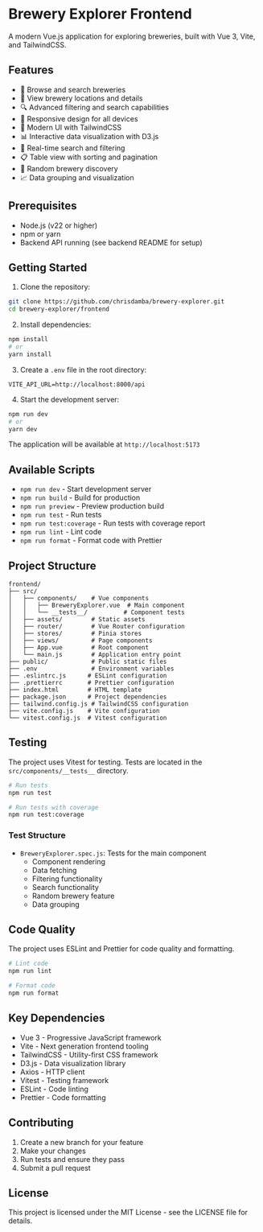 # Brewery Explorer Frontend

A modern Vue.js application for exploring breweries, built with Vue 3, Vite, and TailwindCSS.

## Features

- 🍺 Browse and search breweries
- 📍 View brewery locations and details
- 🔍 Advanced filtering and search capabilities
- 📱 Responsive design for all devices
- 🎨 Modern UI with TailwindCSS
- 📊 Interactive data visualization with D3.js
- 🔄 Real-time search and filtering
- 📋 Table view with sorting and pagination
- 🎯 Random brewery discovery
- 📈 Data grouping and visualization

## Prerequisites

- Node.js (v22 or higher)
- npm or yarn
- Backend API running (see backend README for setup)

## Getting Started

1. Clone the repository:

```bash
git clone https://github.com/chrisdamba/brewery-explorer.git
cd brewery-explorer/frontend
```

2. Install dependencies:

```bash
npm install
# or
yarn install
```

3. Create a `.env` file in the root directory:

```env
VITE_API_URL=http://localhost:8000/api
```

4. Start the development server:

```bash
npm run dev
# or
yarn dev
```

The application will be available at `http://localhost:5173`

## Available Scripts

- `npm run dev` - Start development server
- `npm run build` - Build for production
- `npm run preview` - Preview production build
- `npm run test` - Run tests
- `npm run test:coverage` - Run tests with coverage report
- `npm run lint` - Lint code
- `npm run format` - Format code with Prettier

## Project Structure

```
frontend/
├── src/
│   ├── components/    # Vue components
│   │   ├── BreweryExplorer.vue  # Main component
│   │   └── __tests__/          # Component tests
│   ├── assets/        # Static assets
│   ├── router/        # Vue Router configuration
│   ├── stores/        # Pinia stores
│   ├── views/         # Page components
│   ├── App.vue        # Root component
│   └── main.js        # Application entry point
├── public/            # Public static files
├── .env               # Environment variables
├── .eslintrc.js      # ESLint configuration
├── .prettierrc       # Prettier configuration
├── index.html        # HTML template
├── package.json      # Project dependencies
├── tailwind.config.js # TailwindCSS configuration
├── vite.config.js    # Vite configuration
└── vitest.config.js  # Vitest configuration
```

## Testing

The project uses Vitest for testing. Tests are located in the `src/components/__tests__` directory.

```bash
# Run tests
npm run test

# Run tests with coverage
npm run test:coverage
```

### Test Structure

- `BreweryExplorer.spec.js`: Tests for the main component
  - Component rendering
  - Data fetching
  - Filtering functionality
  - Search functionality
  - Random brewery feature
  - Data grouping

## Code Quality

The project uses ESLint and Prettier for code quality and formatting.

```bash
# Lint code
npm run lint

# Format code
npm run format
```

## Key Dependencies

- Vue 3 - Progressive JavaScript framework
- Vite - Next generation frontend tooling
- TailwindCSS - Utility-first CSS framework
- D3.js - Data visualization library
- Axios - HTTP client
- Vitest - Testing framework
- ESLint - Code linting
- Prettier - Code formatting

## Contributing

1. Create a new branch for your feature
2. Make your changes
3. Run tests and ensure they pass
4. Submit a pull request

## License

This project is licensed under the MIT License - see the LICENSE file for details.
